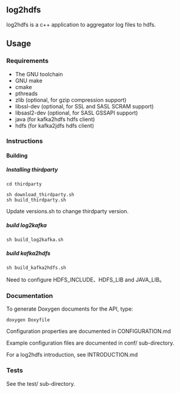 ## log2hdfs

log2hdfs is a c++ application to aggregator log files to hdfs.

## Usage

### Requirements

- The GNU toolchain
- GNU make
- cmake
- pthreads
- zlib (optional, for gzip compression support)
- libssl-dev (optional, for SSL and SASL SCRAM support)
- libsasl2-dev (optional, for SASL GSSAPI support)
- java (for kafka2hdfs hdfs client)
- hdfs (for kafka2jdfs hdfs client)

### Instructions

#### Building

##### Installing thirdparty 

```
cd thirdparty

sh download_thirdparty.sh
sh build_thirdparty.sh
```

Update versions.sh to change thirdparty version.

##### build log2kafka

```
sh build_log2kafka.sh

```

##### build kafka2hdfs

```
sh build_kafka2hdfs.sh
```

Need to configure HDFS_INCLUDE、HDFS_LIB and JAVA_LIB。

### Documentation

To generate Doxygen documents for the API, type:

```
doxygen Doxyfile
```

Configuration properties are documented in CONFIGURATION.md

Example configuration files are documented in conf/ sub-directory.

For a log2hdfs introduction, see INTRODUCTION.md

### Tests

See the test/ sub-directory.
